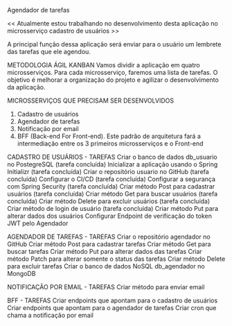 Agendador de tarefas

<< Atualmente estou trabalhando no desenvolvimento desta aplicação no microsserviço cadastro de usuários >>

A principal função dessa aplicação será enviar para o usuário um lembrete das tarefas que ele agendou.

METODOLOGIA ÁGIL KANBAN
Vamos dividir a aplicação em quatro microsserviços. Para cada microsserviço, faremos uma lista de tarefas. O objetivo é melhorar a organização do projeto e agilizar o desenvolvimento da aplicação.

MICROSSERVIÇOS QUE PRECISAM SER DESENVOLVIDOS
1) Cadastro de usuários
2) Agendador de tarefas
3) Notificação por email
4) BFF (Back-end For Front-end). Este padrão de arquitetura fará a intermediação entre os 3 primeiros microsserviços e o Front-end

CADASTRO DE USUÁRIOS - TAREFAS
Criar o banco de dados db_usuario no PostegreSQL (tarefa concluída)
Inicializar a aplicação usando o Spring Initializr (tarefa concluída)
Criar o repositório usuario no GitHub (tarefa concluída)
Configurar o CI/CD (tarefa concluída)
Configurar a segurança com Spring Security (tarefa concluída)
Criar método Post para cadastrar usuários (tarefa concluída)
Criar método Get para buscar usuários (tarefa concluída)
Criar método Delete para excluir usuários (tarefa concluída)
Criar método de login de usuário (tarefa concluída)
Criar método Put para alterar dados dos usuários 
Configurar Endpoint de verificação do token JWT pelo Agendador

AGENDADOR DE TAREFAS - TAREFAS
Criar o repositório agendador no GitHub
Criar método Post para cadastrar tarefas
Criar método Get para buscar tarefas
Criar método Put para alterar dados das tarefas
Criar método Patch para alterar somente o status das tarefas
Criar método Delete para excluir tarefas
Criar o banco de dados NoSQL db_agendador no MongoDB

NOTIFICAÇÃO POR EMAIL - TAREFAS
Criar método para enviar email

BFF - TAREFAS
Criar endpoints que apontam para o cadastro de usuários
Criar endpoints que apontam para o agendador de tarefas
Criar cron que chama a notificação por email
